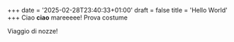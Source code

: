 +++
date = '2025-02-28T23:40:33+01:00'
draft = false
title = 'Hello World'
+++
Ciao **ciao** mareeeee!
Prova costume

Viaggio di nozze!
